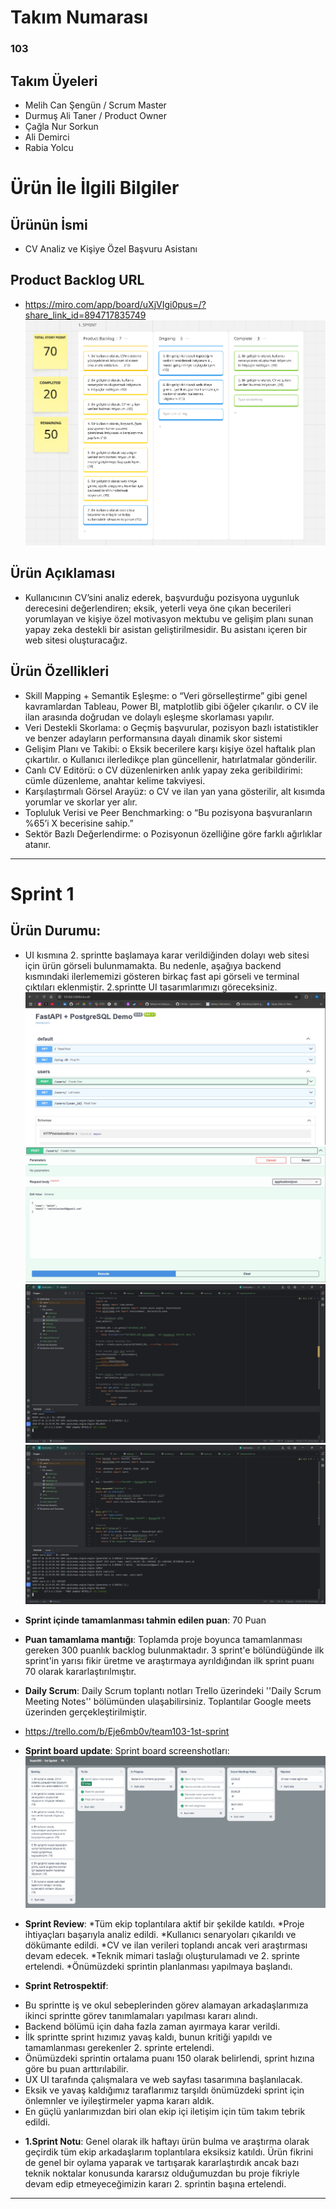 # Takım Numarası
### 103
## Takım Üyeleri
* Melih Can Şengün / Scrum Master
* Durmuş Ali Taner / Product Owner
* Çağla Nur Sorkun
* Ali Demirci
* Rabia Yolcu
# Ürün İle İlgili Bilgiler
## Ürünün İsmi
 * CV Analiz ve Kişiye Özel Başvuru Asistanı
## Product Backlog URL
* https://miro.com/app/board/uXjVIgi0pus=/?share_link_id=894717835749
 ![image](https://github.com/AliDmrcIo/AIProject/blob/main/1.sprint.png?raw=true)
## Ürün Açıklaması
* Kullanıcının CV’sini analiz ederek, başvurduğu pozisyona uygunluk derecesini değerlendiren; eksik, yeterli veya öne çıkan becerileri yorumlayan ve kişiye özel motivasyon mektubu ve gelişim planı sunan yapay zeka destekli bir asistan geliştirilmesidir. Bu asistanı içeren bir web sitesi oluşturacağız.
## Ürün Özellikleri
* Skill Mapping + Semantik Eşleşme:
o	“Veri görselleştirme” gibi genel kavramlardan Tableau, Power BI, matplotlib gibi öğeler çıkarılır.
o	CV ile ilan arasında doğrudan ve dolaylı eşleşme skorlaması yapılır.
*	Veri Destekli Skorlama:
o	Geçmiş başvurular, pozisyon bazlı istatistikler ve benzer adayların performansına dayalı dinamik skor sistemi
*	Gelişim Planı ve Takibi:
o	Eksik becerilere karşı kişiye özel haftalık plan çıkartılır.
o	Kullanıcı ilerledikçe plan güncellenir, hatırlatmalar gönderilir.
*	Canlı CV Editörü:
o	CV düzenlenirken anlık yapay zeka geribildirimi: cümle düzenleme, anahtar kelime takviyesi.
*	Karşılaştırmalı Görsel Arayüz:
o	CV ve ilan yan yana gösterilir, alt kısımda yorumlar ve skorlar yer alır.
*	Topluluk Verisi ve Peer Benchmarking:
o	“Bu pozisyona başvuranların %65’i X becerisine sahip.”
*	Sektör Bazlı Değerlendirme:
o	Pozisyonun özelliğine göre farklı ağırlıklar atanır.

________________________________________


# Sprint 1
## Ürün Durumu:
* UI kısmına 2. sprintte başlamaya karar verildiğinden dolayı web sitesi için ürün görseli bulunmamakta. Bu nedenle, aşağıya backend kısmındaki ilerlememizi gösteren birkaç fast api görseli ve terminal çıktıları eklenmiştir. 2.sprintte UI tasarımlarımızı göreceksiniz.
![image](https://github.com/AliDmrcIo/AIProject/blob/main/fastapi.jpeg?raw=true)
![image](https://github.com/AliDmrcIo/AIProject/blob/main/fastapi2.jpeg?raw=true=)
![image](https://github.com/AliDmrcIo/AIProject/blob/main/%C3%A7%C4%B1kt%C4%B11.jpeg?raw=true)
![image](https://github.com/AliDmrcIo/AIProject/blob/main/%C3%A7%C4%B1kt%C4%B12.jpeg?raw=true)
- **Sprint içinde tamamlanması tahmin edilen puan**: 70 Puan
- **Puan tamamlama mantığı**: Toplamda proje boyunca tamamlanması gereken 300 puanlık backlog bulunmaktadır. 3 sprint'e bölündüğünde ilk sprint'in yarısı fikir üretme ve araştırmaya ayrıldığından ilk sprint puanı 70 olarak kararlaştırılmıştır.
- **Daily Scrum**: Daily Scrum toplantı notları Trello üzerindeki ''Daily Scrum Meeting Notes'' bölümünden ulaşabilirsiniz. Toplantılar Google meets üzerinden gerçekleştirilmiştir.
- https://trello.com/b/Eje6mb0v/team103-1st-sprint

- **Sprint board update**: Sprint board screenshotları: 
![image](https://github.com/AliDmrcIo/AIProject/blob/1e4bcf1c18cdb2e1a55a546df264506aee7ffff5/1st.sprint.ss.jpg)
- **Sprint Review**:
*Tüm ekip toplantılara aktif bir şekilde katıldı.
*Proje ihtiyaçları başarıyla analiz edildi.
*Kullanıcı senaryoları çıkarıldı ve dökümante edildi.
*CV ve ilan verileri toplandı ancak veri araştırması devam edecek.
*Teknik mimari taslağı oluşturulamadı ve 2. sprinte ertelendi.
*Önümüzdeki sprintin planlanması yapılmaya başlandı.
- **Sprint Retrospektif**:
* Bu sprintte iş ve okul sebeplerinden görev alamayan arkadaşlarımıza ikinci sprintte görev tanımlamaları yapılması kararı alındı.
* Backend bölümü için daha fazla zaman ayırmaya karar verildi.
* İlk sprintte sprint hızımız yavaş kaldı, bunun kritiği yapıldı ve tamamlanması gerekenler 2. sprinte ertelendi.
* Önümüzdeki sprintin ortalama puanı 150 olarak belirlendi, sprint hızına göre bu puan arttırılabilir.
* UX UI tarafında çalışmalara ve web sayfası tasarımına başlanılacak.
* Eksik ve yavaş kaldığımız taraflarımız tarşıldı önümüzdeki sprint için önlemnler ve iyileştirmeler yapma kararı aldık.
* En güçlü yanlarımızdan biri olan ekip içi iletişim için tüm takım tebrik edildi.
- **1.Sprint Notu**: 
Genel olarak ilk haftayı ürün bulma ve araştırma olarak geçirdik tüm ekip arkadaşlarım toplantılara eksiksiz katıldı.
Ürün fikrini de genel bir oylama yaparak ve tartışarak kararlaştırdık ancak bazı teknik noktalar konusunda kararsız olduğumuzdan bu proje fikriyle devam edip etmeyeceğimizin kararı 2. sprintin başına ertelendi.
----------------------------------------------------------------------------


